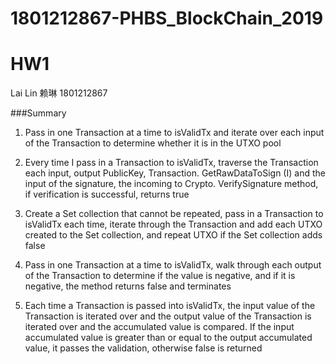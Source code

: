 # 1801212867-PHBS_BlockChain_2019
# HW1
Lai Lin 赖琳 1801212867

###Summary

1. Pass in one Transaction at a time to isValidTx and iterate over each input of the Transaction to determine whether it is in the UTXO pool

2. Every time I pass in a Transaction to isValidTx, traverse the Transaction each input, output PublicKey, Transaction. GetRawDataToSign (I) and the input of the signature, the incoming to Crypto. VerifySignature method, if verification is successful, returns true

3. Create a Set<UTXO> collection that cannot be repeated, pass in a Transaction to isValidTx each time, iterate through the Transaction and add each UTXO created to the Set<UTXO> collection, and repeat UTXO if the Set<UTXO> collection adds false

4. Pass in one Transaction at a time to isValidTx, walk through each output of the Transaction to determine if the value is negative, and if it is negative, the method returns false and terminates

5. Each time a Transaction is passed into isValidTx, the input value of the Transaction is iterated over and the output value of the Transaction is iterated over and the accumulated value is compared. If the input accumulated value is greater than or equal to the output accumulated value, it passes the validation, otherwise false is returned
